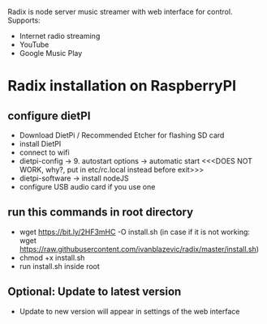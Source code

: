 Radix is node server music streamer with web interface for control.
Supports:
- Internet radio streaming
- YouTube
- Google Music Play

# Radix installation on RaspberryPI

## configure dietPI
- Download DietPi / Recommended Etcher for flashing SD card
- install DietPI
- connect to wifi
- dietpi-config -> 9. autostart options -> automatic start <<<DOES NOT WORK, why?, put in etc/rc.local instead before exit>>>
- dietpi-software -> install nodeJS
- configure USB audio card if you use one
## run this commands in root directory
- wget https://bit.ly/2HF3mHC -O install.sh 
    (in case if it is not working: wget https://raw.githubusercontent.com/ivanblazevic/radix/master/install.sh)
- chmod +x install.sh
- run install.sh inside root

## Optional: Update to latest version
- Update to new version will appear in settings of the web interface
